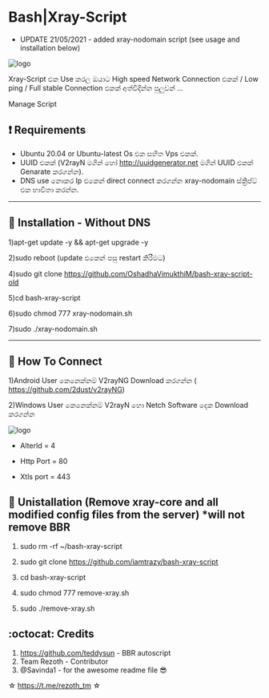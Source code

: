 # Bash|Xray-Script

* UPDATE 21/05/2021 - added xray-nodomain script (see usage and installation below)


![logo](https://telegra.ph/file/4e19dd26926234ca32b68.jpg)



Xray-Script එක Use කරල ඔයාට High speed Network Connection එකක් / Low ping / Full stable Connection එකක් අත්විදින්න පුලුවන් ...


Manage Script

## :heavy_exclamation_mark: Requirements

* Ubuntu 20.04 or Ubuntu-latest Os එක සහිත Vps එකක්.
* UUID එකක් (V2rayN මගින් හෝ http://uuidgenerator.net මගින් UUID එකක් Genarate කරගන්න).
* DNS use නොකර Ip එකෙන් direct connect කරගන්න xray-nodomain ස්ක්‍රිප්ට් එක භාවිතා කරන්න.

------------------------------------------
## :book: Installation - Without DNS

1)apt-get update -y && apt-get upgrade -y

2)sudo reboot (update එකෙන් පසු restart කිරීමට)

4)sudo git clone https://github.com/OshadhaVimukthiM/bash-xray-script-old

5)cd bash-xray-script

6)sudo chmod 777 xray-nodomain.sh

7)sudo ./xray-nodomain.sh

------------------------------------------

## :book: How To Connect

1)Android User කෙනෙක්නම් V2rayNG Download කරගන්න (
https://github.com/2dust/v2rayNG)

2)Windows User කෙනෙක්නම් V2rayN හො Netch Software දෙක Download කරගන්න

![logo](https://telegra.ph/file/372eb568ce7a7776aa8c4.jpg)

* AlterId   =   4

* Http Port =  80

* Xtls port = 443

## :book: Unistallation (Remove xray-core and all modified config files from the server) *will not remove BBR

1) sudo rm  -rf  ~/bash-xray-script

2) sudo git clone https://github.com/iamtrazy/bash-xray-script

3) cd bash-xray-script

4) sudo chmod 777 remove-xray.sh

5) sudo ./remove-xray.sh

## :octocat: Credits

1. https://github.com/teddysun - BBR autoscript
2. Team Rezoth - Contributor
3. @Savinda1 - for the awesome readme file 😎


☆ https://t.me/rezoth_tm ☆
